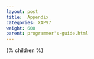 ```yaml
---
layout: post
title:  Appendix
categories: XAP97
weight: 600
parent: programmer's-guide.html
---
```


{% children %}
